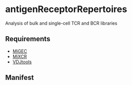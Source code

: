 # antigenReceptorRepertoires
Analysis of bulk and single-cell TCR and BCR libraries

## Requirements
- [MiGEC](https://migec.readthedocs.io/en/latest/index.html)
- [MiXCR](https://github.com/milaboratory/mixcr)
- [VDJtools](https://vdjtools-doc.readthedocs.io/en/master/#)

## Manifest
